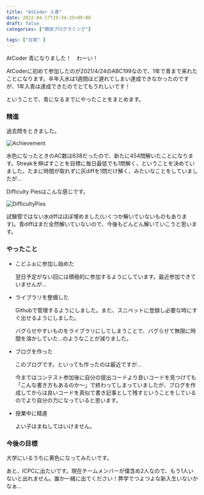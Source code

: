 ```yaml
---
title: "AtCoder 入青"
date: 2022-04-17T19:34:25+09:00
draft: false
categories: ["競技プログラミング"]

tags: ["日常" ]
---
```


AtCoder 青になりました！　わーい！

AtCoderに初めて参加したのが2021/4/24のABC199なので、1年で青まで来れたことになります。半年入水は1週間ほど遅れてしまい達成できなかったのですが、1年入青は達成できたのでとてもうれしいです！

ということで、青になるまでにやったことをまとめます。



### 精進

過去問をときました。

![Achievement](/blog/images/AtCoderBlue/Achievement.jpg)

水色になったときのAC数は638だったので、新たに454問解いたことになります。Streakを伸ばすことを目標に毎日最低でも1問解く、ということを決めていました。たまに時間が取れずに灰diffを1問だけ解く、みたいなことをしていましたが...

Difficulty Piesはこんな感じです。

![DifficultyPies](/blog/images/AtCoderBlue/DifficultyPies.jpg)

試験管ではない水diffはほぼ埋めました(いくつか解いていないものもあります)。青diffはまだ全然解いていないので、今後もどんどん解いていこうと思います。


### やったこと

- こどふぉに参加し始めた

  翌日予定がない回には積極的に参加するようにしています。最近参加できていませんが...

- ライブラリを整備した

  Githubで管理するようにしました。また、スニペットに登録し必要な時にすぐ出せるようにしました。

  バグらせやすいものをライブラリにしてしまうことで、バグらせて無限に時間を溶かしていた...のようなことが減りました。

- ブログを作った

  このブログです。といっても作ったのは最近ですが...

  今まではコンテスト参加後に自分の提出コードより良いコードを見つけても「こんな書き方もあるのか～」で終わってしまっていましたが、ブログを作成してからは良いコードを真似て書き記事として残すということをしているのでより自分の力になっていると思います。

- 授業中に精進

  よい子はまねしてはいけません。



### 今後の目標

大学にいるうちに黄色になってみたいです。

あと、ICPCに出たいです。現在チームメンバーが僕含め2人なので、もう1人いないと出れません。誰か一緒に出てください！弊学でつよつよな新入生いないかなぁ...